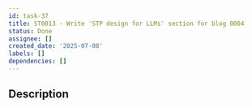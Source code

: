 ```yaml
---
id: task-37
title: ST0013 - Write 'STP design for LLMs' section for blog 0004
status: Done
assignee: []
created_date: '2025-07-08'
labels: []
dependencies: []
---
```


## Description
